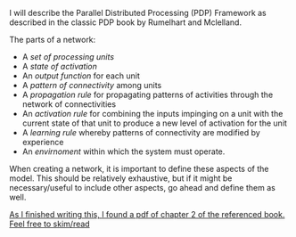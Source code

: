 I will describe the Parallel Distributed Processing (PDP) Framework as described in the classic PDP book by Rumelhart and Mclelland.

The parts of a network:
+ A *set of processing units*
+ A *state of activation*
+ An *output function* for each unit
+ A *pattern of connectivity* among units
+ A *propagation rule* for propagating patterns of activities through the network of connectivities
+ An *activation rule* for combining the inputs impinging on a unit with the current state of that unit to produce a new level of activation for the unit
+ A *learning rule* whereby patterns of connectivity are modified by experience
+ An *envirnoment* within which the system must operate.

When creating a network, it is important to define these aspects of the model. 
This should be relatively exhaustive, but if it might be necessary/useful to include other aspects, go ahead and define them as well.

[As I finished writing this, I found a pdf of chapter 2 of the referenced book. Feel free to skim/read](http://psych.stanford.edu/~jlm/papers/PDP/Chapter2.pdf)
